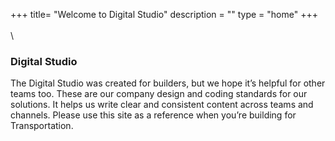 +++
title= "Welcome to Digital Studio"
description = ""
type = "home"
+++
\
\
\
### Digital Studio
The Digital Studio was created for builders, but we hope it’s helpful for other teams too. These are our company design and coding standards for our solutions. It helps us write clear and consistent content across teams and channels. Please use this site as a reference when you’re building for Transportation.

